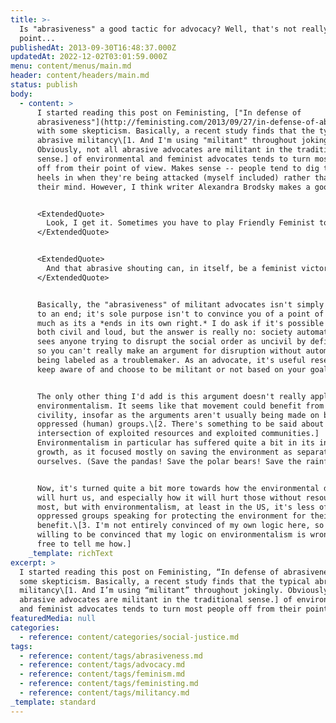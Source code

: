 ```yaml
---
title: >-
  Is "abrasiveness" a good tactic for advocacy? Well, that's not really the
  point...
publishedAt: 2013-09-30T16:48:37.000Z
updatedAt: 2022-12-02T03:01:59.000Z
menu: content/menus/main.md
header: content/headers/main.md
status: publish
body:
  - content: >
      I started reading this post on Feministing, ["In defense of
      abrasiveness"](http://feministing.com/2013/09/27/in-defense-of-abrasiveness/),
      with some skepticism. Basically, a recent study finds that the typical
      abrasive militancy\[1. And I'm using "militant" throughout jokingly.
      Obviously, not all abrasive advocates are militant in the traditional
      sense.] of environmental and feminist advocates tends to turn most people
      off from their point of view. Makes sense -- people tend to dig their
      heels in when they're being attacked (myself included) rather than change
      their mind. However, I think writer Alexandra Brodsky makes a good point:


      <ExtendedQuote>
        Look, I get it. Sometimes you have to play Friendly Feminist to achieve your goal. Sometimes you don't have the luxury of pissing people off and waiting for them to come around to your position; we make compromises to survive. But you know what? Other times the most powerful way to get what you want is to make some trouble. Maybe the politician whose vote you need won't listen unless you're loud, or your community won't actually stop to think about your position until you make people uncomfortable. Maybe you need to make [literal noise](http://www.texastribune.org/2013/06/26/led-davis-democrats-defeat-abortion-legislation/) (by the old definition of "literal") until midnight to stall an abortion bill.
      </ExtendedQuote>


      <ExtendedQuote>
        And that abrasive shouting can, in itself, be a feminist victory. Whatever occasional strategic value one might find in Jacobs' point, it's clear that society's insistence that activists -- particularly women activists -- hush up isn't advice proffered for our own good. While it's often dressed up as such generosity (as many young and/or marginalized feminists who have bucked against the established non-profit/government elite can attest), the tone-policing insistence on unobtrusive ["civil" discourse](http://www.latimes.com/local/la-me-0921-occidental-sexual-assaults-20130921,0,6550212.story) functions to preserve current distributions of power. As many other feminists and I have [written about](http://feministing.com/2013/05/03/feminist-radicalism-isnt-a-brand-problem/) [before](http://www.theguardian.com/commentisfree/2013/jul/22/rape-culture-university-must-end), "good girls" are quiet and accommodating -- which is both comfortable and safe for those whose privilege rests upon our subordination. It is unsurprising, then, that the vocalized anger of queer women, trans women, women of color is particularly vilified. So much power depends upon the enforced silence of these voices.
      </ExtendedQuote>


      Basically, the "abrasiveness" of militant advocates isn't simply a means
      to an end; it's sole purpose isn't to convince you of a point of view so
      much as its a *ends in its own right.* I do ask if it's possible to be
      both civil and loud, but the answer is really no: society automatically
      sees anyone trying to disrupt the social order as uncivil by definition,
      so you can't really make an argument for disruption without automatically
      being labeled as a troublemaker. As an advocate, it's useful research to
      keep aware of and choose to be militant or not based on your goals.


      The only other thing I'd add is this argument doesn't really apply to
      environmentalism. It seems like that movement could benefit from more
      civility, insofar as the arguments aren't usually being made on behalf of
      oppressed (human) groups.\[2. There's something to be said about the
      intersection of exploited resources and exploited communities.]
      Environmentalism in particular has suffered quite a bit in its initial
      growth, as it focused mostly on saving the environment as separate from
      ourselves. (Save the pandas! Save the polar bears! Save the rainforest!)


      Now, it's turned quite a bit more towards how the environmental damage
      will hurt us, and especially how it will hurt those without resources the
      most, but with environmentalism, at least in the US, it's less often the
      oppressed groups speaking for protecting the environment for their
      benefit.\[3. I'm not entirely convinced of my own logic here, so I'm
      willing to be convinced that my logic on environmentalism is wrong. Feel
      free to tell me how.]
    _template: richText
excerpt: >
  I started reading this post on Feministing, “In defense of abrasiveness”, with
  some skepticism. Basically, a recent study finds that the typical abrasive
  militancy\[1. And I’m using “militant” throughout jokingly. Obviously, not all
  abrasive advocates are militant in the traditional sense.] of environmental
  and feminist advocates tends to turn most people off from their point \[…]
featuredMedia: null
categories:
  - reference: content/categories/social-justice.md
tags:
  - reference: content/tags/abrasiveness.md
  - reference: content/tags/advocacy.md
  - reference: content/tags/feminism.md
  - reference: content/tags/feministing.md
  - reference: content/tags/militancy.md
_template: standard
---
```




